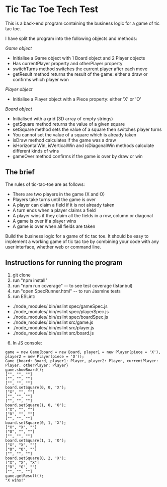 # Tic Tac Toe Tech Test

This is a back-end program containing the business logic for a game of tic tac toe.

I have split the program into the following objects and methods:

*Game object*

- Initialise a Game object with 1 Board object and 2 Player objects
- Has currentPlayer property and otherPlayer property
- switchTurns method switches the current player after each move
- getResult method returns the result of the game: either a draw or confirms which player won

*Player object*

- Initialise a Player object with a Piece property: either 'X' or 'O'

*Board object*

- Initialised with a grid (3D array of empty strings)
- getSquare method returns the value of a given square
- setSquare method sets the value of a square then switches player turns
- You cannot set the value of a square which is already taken
- isDraw method calculates if the game was a draw
- isHorizontalWin, isVerticalWin and isDiagonalWin methods calculate different kinds of wins
- gameOver method confirms if the game is over by draw or win

## The brief

The rules of tic-tac-toe are as follows:

- There are two players in the game (X and O)
- Players take turns until the game is over
- A player can claim a field if it is not already taken
- A turn ends when a player claims a field
- A player wins if they claim all the fields in a row, column or diagonal
- A game is over if a player wins
- A game is over when all fields are taken

Build the business logic for a game of tic tac toe. It should be easy to implement a working game of tic tac toe by combining your code with any user interface, whether web or command line.

## Instructions for running the program

1. git clone
2. run "npm install"
3. run "npm run coverage" -- to see test coverage (Istanbul)
4. run "open SpecRunner.html" -- to run Jasmine tests
5. run ESLint:
  - ./node_modules/.bin/eslint spec/gameSpec.js
  - ./node_modules/.bin/eslint spec/playerSpec.js
  - ./node_modules/.bin/eslint spec/boardSpec.js
  - ./node_modules/.bin/eslint src/game.js
  - ./node_modules/.bin/eslint src/player.js
  - ./node_modules/.bin/eslint src/board.js
6. In JS console:

```
game = new Game(board = new Board, player1 = new Player(piece = 'X'), player2 = new Player(piece = 'O'));
Game {board: Board, player1: Player, player2: Player, currentPlayer: Player, otherPlayer: Player}
game.showBoard();
["", "", ""]
["", "", ""]
["", "", ""]
board.setSquare(0, 0, 'X');
["X", "", ""]
["", "", ""]
["", "", ""]
board.setSquare(1, 0, 'O');
["X", "", ""]
["O", "", ""]
["", "", ""]
board.setSquare(0, 1, 'X');
["X", "X", ""]
["O", "", ""]
["", "", ""]
board.setSquare(1, 1, 'O');
["X", "X", ""]
["O", "O", ""]
["", "", ""]
board.setSquare(0, 2, 'X');
["X", "X", "X"]
["O", "O", ""]
["", "", ""]
game.getResult();
"X wins!"
```
